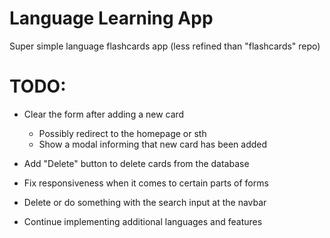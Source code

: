 # Language Learning App
Super simple language flashcards app (less refined than "flashcards" repo)

# TODO:
- Clear the form after adding a new card
	- Possibly redirect to the homepage or sth
	- Show a modal informing that new card has been added
- Add "Delete" button to delete cards from the database
- Fix responsiveness when it comes to certain parts of forms
- Delete or do something with the search input at the navbar

- Continue implementing additional languages and features
